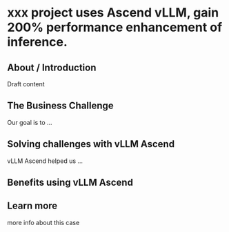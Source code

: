 # xxx project uses Ascend vLLM, gain 200% performance enhancement of inference.

## About / Introduction
Draft content

## The Business Challenge
Our goal is to ...

## Solving challenges with vLLM Ascend
vLLM Ascend helped us ...

## Benefits using vLLM Ascend

## Learn more
more info about this case
